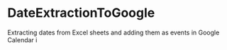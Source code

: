 # DateExtractionToGoogle
Extracting dates from Excel sheets and adding them as events in Google Calendar i
